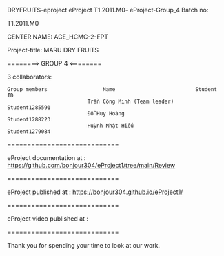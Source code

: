 DRYFRUITS-eproject
eProject T1.2011.M0- eProject-Group_4 Batch no:

T1.2011.M0

CENTER NAME: ACE_HCMC-2-FPT

Project-title: MARU DRY FRUITS

========> GROUP 4 <========

3 collaborators:

    Group members                  Name	                         Student ID
                              Trần Công Minh (Team leader)       Student1285591
                              Đỗ Huy Hoàng                       Student1288223 
                              Huỳnh Nhật Hiếu                    Student1279084
                              
============================

eProject documentation at : https://github.com/bonjour304/eProject1/tree/main/Review

============================

eProject published at : https://bonjour304.github.io/eProject1/

============================

eProject video published at : 

============================

Thank you for spending your time to look at our work.
